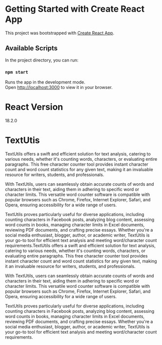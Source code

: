 # Getting Started with Create React App

This project was bootstrapped with [Create React App](https://github.com/facebook/create-react-app).

## Available Scripts

In the project directory, you can run:

### `npm start`

Runs the app in the development mode.\
Open [http://localhost:3000](http://localhost:3000) to view it in your browser.

# React Version
18.2.0

# TextUtis
TextUtils offers a swift and efficient solution for text analysis, catering to various needs, whether it's counting words, characters, or evaluating entire paragraphs. This free character counter tool provides instant character count and word count statistics for any given text, making it an invaluable resource for writers, students, and professionals.

With TextUtils, users can seamlessly obtain accurate counts of words and characters in their text, aiding them in adhering to specific word or character limits. This versatile word counter software is compatible with popular browsers such as Chrome, Firefox, Internet Explorer, Safari, and Opera, ensuring accessibility for a wide range of users.

TextUtils proves particularly useful for diverse applications, including counting characters in Facebook posts, analyzing blog content, assessing word counts in books, managing character limits in Excel documents, reviewing PDF documents, and crafting precise essays. Whether you're a social media enthusiast, blogger, author, or academic writer, TextUtils is your go-to tool for efficient text analysis and meeting word/character count requirements.TextUtils offers a swift and efficient solution for text analysis, catering to various needs, whether it's counting words, characters, or evaluating entire paragraphs. This free character counter tool provides instant character count and word count statistics for any given text, making it an invaluable resource for writers, students, and professionals.

With TextUtils, users can seamlessly obtain accurate counts of words and characters in their text, aiding them in adhering to specific word or character limits. This versatile word counter software is compatible with popular browsers such as Chrome, Firefox, Internet Explorer, Safari, and Opera, ensuring accessibility for a wide range of users.

TextUtils proves particularly useful for diverse applications, including counting characters in Facebook posts, analyzing blog content, assessing word counts in books, managing character limits in Excel documents, reviewing PDF documents, and crafting precise essays. Whether you're a social media enthusiast, blogger, author, or academic writer, TextUtils is your go-to tool for efficient text analysis and meeting word/character count requirements.
